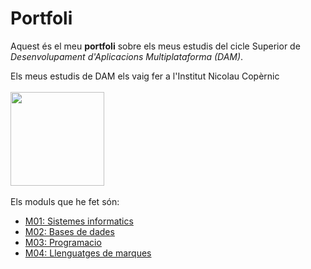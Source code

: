 # Portfoli

Aquest és el meu **portfoli** sobre els meus estudis del cicle Superior de *Desenvolupament d'Aplicacions Multiplataforma (DAM)*.

Els meus estudis de DAM els vaig fer a l'Institut Nicolau Copèrnic<br><br>
<img src="https://copernic.cat/images/logos/logo-header.png" width="150"/><br><br>
Els moduls que he fet són:

- [M01: Sistemes informatics](https://github.com/albertogp2001/Portfoli/tree/main/MODULS/DAM/M01%20-%20Sistemes%20Informatics)
- [M02: Bases de dades](https://github.com/albertogp2001/Portfoli/tree/main/MODULS/DAM/M02%20-%20Base%20de%20dades)
- [M03: Programacio](https://github.com/albertogp2001/Portfoli/tree/main/MODULS/DAM/M03%20-%20Programacio)
- [M04: Llenguatges de marques](https://github.com/albertogp2001/Portfoli/tree/main/MODULS/DAM/M04%20-%20Llenguatge%20de%20marques)
